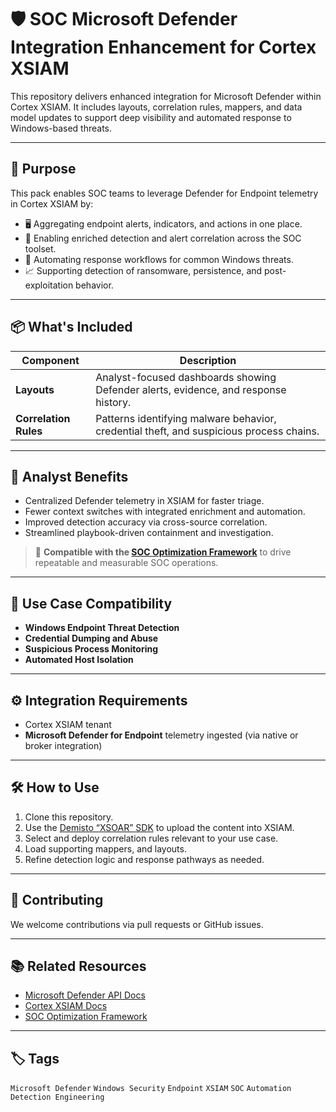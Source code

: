 # 🛡️ SOC Microsoft Defender Integration Enhancement for Cortex XSIAM

This repository delivers enhanced integration for Microsoft Defender within Cortex XSIAM. It includes layouts, correlation rules, mappers, and data model updates to support deep visibility and automated response to Windows-based threats.

---

## 🚀 Purpose

This pack enables SOC teams to leverage Defender for Endpoint telemetry in Cortex XSIAM by:

- 🖥️ Aggregating endpoint alerts, indicators, and actions in one place.
- 🧠 Enabling enriched detection and alert correlation across the SOC toolset.
- 🔄 Automating response workflows for common Windows threats.
- 📈 Supporting detection of ransomware, persistence, and post-exploitation behavior.

---

## 📦 What's Included

| Component        | Description                                                                 |
|------------------|-----------------------------------------------------------------------------|
| **Layouts**       | Analyst-focused dashboards showing Defender alerts, evidence, and response history. |
| **Correlation Rules** | Patterns identifying malware behavior, credential theft, and suspicious process chains. |

---

## 🧠 Analyst Benefits

- Centralized Defender telemetry in XSIAM for faster triage.
- Fewer context switches with integrated enrichment and automation.
- Improved detection accuracy via cross-source correlation.
- Streamlined playbook-driven containment and investigation.

> 🔄 **Compatible with the [SOC Optimization Framework](https://github.com/Palo-Cortex/soc-optimization-framework)** to drive repeatable and measurable SOC operations.

---

## 🔗 Use Case Compatibility

- **Windows Endpoint Threat Detection**
- **Credential Dumping and Abuse**
- **Suspicious Process Monitoring**
- **Automated Host Isolation**

---

## ⚙️ Integration Requirements

- Cortex XSIAM tenant
- **Microsoft Defender for Endpoint** telemetry ingested (via native or broker integration)

---

## 🛠️ How to Use

1. Clone this repository.
2. Use the [Demisto “XSOAR” SDK](https://github.com/demisto/demisto-sdk) to upload the content into XSIAM.
3. Select and deploy correlation rules relevant to your use case.
4. Load supporting mappers, and layouts.
5. Refine detection logic and response pathways as needed.

---

## 🤝 Contributing

We welcome contributions via pull requests or GitHub issues.

---

## 📚 Related Resources

- [Microsoft Defender API Docs](https://learn.microsoft.com/en-us/microsoft-365/security/defender-endpoint/)
- [Cortex XSIAM Docs](https://docs.paloaltonetworks.com/cortex/cortex-xsiam)
- [SOC Optimization Framework](https://github.com/Palo-Cortex/soc-optimization-framework)

---

## 🏷️ Tags

`Microsoft Defender` `Windows Security` `Endpoint` `XSIAM` `SOC` `Automation` `Detection Engineering`
